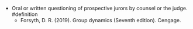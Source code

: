 - Oral or written questioning of prospective jurors by counsel or the judge. #definition
	- Forsyth, D. R. (2019). Group dynamics (Seventh edition). Cengage.